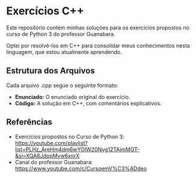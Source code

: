 # Exercícios C++

Este repositório contém minhas soluções para os exercícios propostos no curso de Python 3 do professor Guanabara. 

Optei por resolvê-los em C++ para consolidar meus conhecimentos nesta linguagem, que estou atualmente aprendendo.

## Estrutura dos Arquivos

Cada arquivo .cpp segue o seguinte formato:

* **Enunciado:** O enunciado original do exercício.
* **Código:** A solução em C++, com comentários explicativos.

## Referências

* Exercícios propostos no Curso de Python 3: https://youtube.com/playlist?list=PLHz_AreHm4dm6wYOIW20Nyg12TAjmMGT-&si=XQA8JdopMyw6xnrX
* Canal do professor Guanabara: https://www.youtube.com/c/CursoemV%C3%ADdeo
